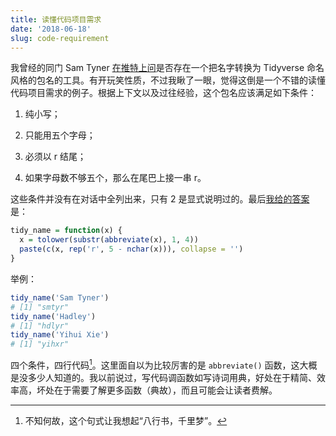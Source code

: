 ```yaml
---
title: 读懂代码项目需求
date: '2018-06-18'
slug: code-requirement
---
```


我曾经的同门 Sam Tyner [在推特上问](https://twitter.com/sctyner/status/1008800016381743104)是否存在一个把名字转换为 Tidyverse 命名风格的包名的工具。有开玩笑性质，不过我瞅了一眼，觉得这倒是一个不错的读懂代码项目需求的例子。根据上下文以及过往经验，这个包名应该满足如下条件：

1. 纯小写；

1. 只能用五个字母；

1. 必须以 r 结尾；

1. 如果字母数不够五个，那么在尾巴上接一串 r。

这些条件并没有在对话中全列出来，只有 2 是显式说明过的。最后[我给的答案](https://twitter.com/xieyihui/status/1008801933807837184)是：

```r
tidy_name = function(x) {
  x = tolower(substr(abbreviate(x), 1, 4))
  paste(c(x, rep('r', 5 - nchar(x))), collapse = '')
}
```

举例：

```r
tidy_name('Sam Tyner')
# [1] "smtyr"
tidy_name('Hadley')
# [1] "hdlyr"
tidy_name('Yihui Xie')
# [1] "yihxr"
```

四个条件，四行代码[^1]。这里面自以为比较厉害的是 `abbreviate()` 函数，这大概是没多少人知道的。我以前说过，写代码调函数如写诗词用典，好处在于精简、效率高，坏处在于需要了解更多函数（典故），而且可能会让读者费解。



[^1]: 不知何故，这个句式让我想起“八行书，千里梦”。
